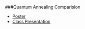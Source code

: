 ###Quantum Annealing Comparision

- [Poster](https://github.com/dhruv857/QuantumAnnealingComparision/blob/master/poster/main.pdf)
- [Class Presentation](https://docs.google.com/presentation/d/1Q9G3nCnZ7ctMq6m-IxFjiMhH8QPnd-yA2MJr5XcNFSw/edit?usp=sharing)
